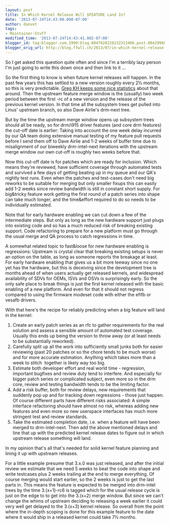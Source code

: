 ```yaml
---
layout: post
title: In Which Kernel Release Will $FEATURE Land In?
date: '2013-07-24T14:43:00.000-07:00'
author: danvet
tags:
- Maintainer-Stuff
modified_time: '2013-07-24T14:43:41.802-07:00'
blogger_id: tag:blogger.com,1999:blog-8047628228132312466.post-8642996882842482489
blogger_orig_url: http://blog.ffwll.ch/2013/07/in-which-kernel-release-will-feature.html
---
```


So I get asked this question quite often and since I'm a terribly lazy person I'm just going to write this down once and then link to it ...



<a name='more'></a>



So the first thing to know is when future kernel releases will happen. In the past few years this has settled to a new version roughly every 2½ months, so this is very predictable. <a href="http://www.kroah.com/log/blog/2013/07/01/3-dot-10-kernel-development-rate/">Greg KH keeps some nice statistics</a> about that around. Then the upstream feature merge window is the (usually) two week period between the first -rc of a new version and the release of the previous kernel version. In that time all the subsystem trees get pulled into Linus' upstream branch, so also Dave Airlie's drm-next tree.



But by the time the upstream merge window opens up subsystem trees should all be ready, so for drm/i915 driver features (and core drm features) the cut-off date is earlier: Taking into account the one week delay incurred by our QA team doing extensive manual testing of my feature pull requests before I send them off to Dave Airlie and 1-2 weeks of buffer time due to misalignment of our biweekly drm-intel-next iterations with the upstream merge window our own cut-off is roughly two weeks before that.



Now this cut-off date is for patches which are ready for inclusion. Which means they're reviewed, have sufficient coverage through automated tests and survived a few days of getting beating up in my queue and our QA's nightly test runs. Even when the patches and test-cases don't need big reworks to be suitable for merging but only smaller fixups this can easily add 1-2 weeks since review bandwidth is still in constant short supply. For big&amp;tricky feature work getting the first round of a patch series into shape can take much longer, and the time&amp;effort required to do so needs to be individually estimated.



Note that for early hardware enabling we can cut down a few of the intermediate steps. But only as long as the new hardware support just plugs into existing code and so has a much reduced risk of breaking existing support. Code refactoring to prepare for a new platform must go through the usual merge and QA process to catch regressions in time.



A somewhat related topic to fast&amp;loose for new hardware enabling is regressions: Upstream is crystal clear that breaking existing setups is never an option on the table, as long as someone reports the breakage at least. For early hardware enabling that gives us a bit more leeway since no one yet has the hardware, but this is deceiving since the development tree is months ahead of when users actually get released kernels, and widespread availability of SDVs for OEMs, ISVs and OSVs is surprisingly early. So the only safe place to break things is just the first kernel released with the basic enabling of a new platform. And even for that it should not regress compared to using the firmware modeset code with either the efifb or vesafb drivers.



With that here's the recipe for reliably predicting when a big feature will land in the kernel:

<ol><li>Create an early patch series as an rfc to gather requirements for the real solution and assess a sensible amount of automated test coverage. Usually this ends up being the version to throw away (or at least needs to be substantially reworked).</li><li>Carefully split up all the work into sufficiently small junks both for easier reviewing (past 20 patches or so the chore tends to be much worse) and for more accurate estimation. Anything which takes more than a week to stitch&nbsp; together is likely way too big.</li><li>Estimate both developer effort and real world time - regression, important bugfixes and review duty tend to interfere. And especially for bigger patch series or complicated subject, even more so in the drm core, review and testing bandwidth tends to be the limiting factor.</li><li>Add a risk buffer, both for review delays, new requirements that suddenly pop up and for tracking down regressions - those just happen. Of course different parts have different risks associated: A simple interface refactoring should have almost no risk, whereas adding new features and even more so new userspace interfaces has much more stringent test and review standards.</li><li>Take the estimated completion date, i.e. when a feature will have been merged to drm-intel-next. Then add the above mentioned delays and line that up with the predicted kernel release dates to figure out in which upstream release something will land.</li></ol>

In my opinion that's all that's needed for solid kernel feature planning and lining it up with upstream releases.



For a little example presume that 3.x.0 was just released, and after the initial review we estimate that we need 5 weeks to beat the code into shape and write testcases plus 2 weeks trailing at the end to merge everything. Of course merging would start earlier, so the 2 weeks is just to get the last parts in. This means the feature is expected to be merged into drm-intel trees by the time 3.(x+1)-rc6 is tagged which for the usual release cycle is just on the edge to to get into the 3.(x+2) merge window. But since we can't change the whims of upstream deciding to releasing a week earlier it could very well get delayed to the 3.(x+3) kernel release. So overall from the point where the in-depth scoping is done for this example feature to the date where it would ship in a released kernel could take 7½ months.